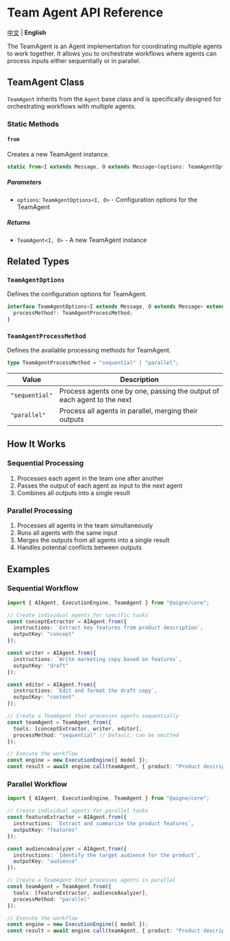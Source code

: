 # Team Agent API Reference

[中文](./team-agent-api.zh.md) | **English**

The TeamAgent is an Agent implementation for coordinating multiple agents to work together. It allows you to orchestrate workflows where agents can process inputs either sequentially or in parallel.

## TeamAgent Class

`TeamAgent` inherits from the `Agent` base class and is specifically designed for orchestrating workflows with multiple agents.

### Static Methods

#### `from`

Creates a new TeamAgent instance.

```typescript
static from<I extends Message, O extends Message>(options: TeamAgentOptions<I, O>): TeamAgent<I, O>
```

##### Parameters

- `options`: `TeamAgentOptions<I, O>` - Configuration options for the TeamAgent

##### Returns

- `TeamAgent<I, O>` - A new TeamAgent instance

## Related Types

### `TeamAgentOptions`

Defines the configuration options for TeamAgent.

```typescript
interface TeamAgentOptions<I extends Message, O extends Message> extends AgentOptions<I, O> {
  processMethod?: TeamAgentProcessMethod;
}
```

### `TeamAgentProcessMethod`

Defines the available processing methods for TeamAgent.

```typescript
type TeamAgentProcessMethod = "sequential" | "parallel";
```

| Value | Description |
|-------|-------------|
| `"sequential"` | Process agents one by one, passing the output of each agent to the next |
| `"parallel"` | Process all agents in parallel, merging their outputs |

## How It Works

### Sequential Processing

1. Processes each agent in the team one after another
2. Passes the output of each agent as input to the next agent
3. Combines all outputs into a single result

### Parallel Processing

1. Processes all agents in the team simultaneously
2. Runs all agents with the same input
3. Merges the outputs from all agents into a single result
4. Handles potential conflicts between outputs

## Examples

### Sequential Workflow

```typescript
import { AIAgent, ExecutionEngine, TeamAgent } from "@aigne/core";

// Create individual agents for specific tasks
const conceptExtractor = AIAgent.from({
  instructions: `Extract key features from product description`,
  outputKey: "concept"
});

const writer = AIAgent.from({
  instructions: `Write marketing copy based on features`,
  outputKey: "draft"
});

const editor = AIAgent.from({
  instructions: `Edit and format the draft copy`,
  outputKey: "content"
});

// Create a TeamAgent that processes agents sequentially
const teamAgent = TeamAgent.from({
  tools: [conceptExtractor, writer, editor],
  processMethod: "sequential" // Default, can be omitted
});

// Execute the workflow
const engine = new ExecutionEngine({ model });
const result = await engine.call(teamAgent, { product: "Product description" });
```

### Parallel Workflow

```typescript
import { AIAgent, ExecutionEngine, TeamAgent } from "@aigne/core";

// Create individual agents for parallel tasks
const featureExtractor = AIAgent.from({
  instructions: `Extract and summarize the product features`,
  outputKey: "features"
});

const audienceAnalyzer = AIAgent.from({
  instructions: `Identify the target audience for the product`,
  outputKey: "audience"
});

// Create a TeamAgent that processes agents in parallel
const teamAgent = TeamAgent.from({
  tools: [featureExtractor, audienceAnalyzer],
  processMethod: "parallel"
});

// Execute the workflow
const engine = new ExecutionEngine({ model });
const result = await engine.call(teamAgent, { product: "Product description" });

